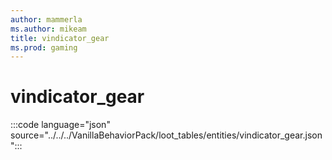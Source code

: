 ```yaml
---
author: mammerla
ms.author: mikeam
title: vindicator_gear
ms.prod: gaming
---
```


# vindicator_gear 

:::code language="json" source="../../../VanillaBehaviorPack/loot_tables/entities/vindicator_gear.json":::